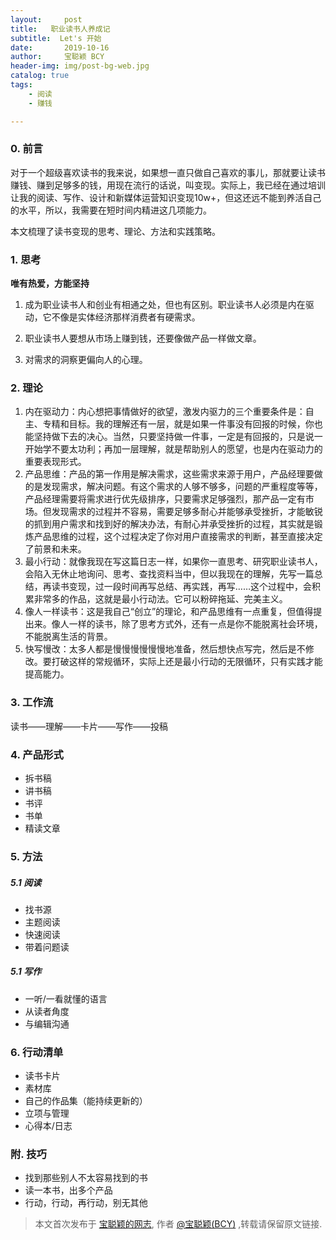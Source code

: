 ```yaml
---
layout:     post
title:   职业读书人养成记   
subtitle:  Let's 开始  
date:       2019-10-16
author:     宝聪颖 BCY
header-img: img/post-bg-web.jpg
catalog: true
tags:
    - 阅读
    - 赚钱

---
```




### 0. 前言

对于一个超级喜欢读书的我来说，如果想一直只做自己喜欢的事儿，那就要让读书赚钱、赚到足够多的钱，用现在流行的话说，叫变现。实际上，我已经在通过培训让我的阅读、写作、设计和新媒体运营知识变现10w+，但这还远不能到养活自己的水平，所以，我需要在短时间内精进这几项能力。

本文梳理了读书变现的思考、理论、方法和实践策略。

### 1. 思考

**唯有热爱，方能坚持**

1. 成为职业读书人和创业有相通之处，但也有区别。职业读书人必须是内在驱动，它不像是实体经济那样消费者有硬需求。

2. 职业读书人要想从市场上赚到钱，还要像做产品一样做文章。
3. 对需求的洞察更偏向人的心理。

### 2. 理论

1. 内在驱动力：内心想把事情做好的欲望，激发内驱力的三个重要条件是：自主、专精和目标。我的理解还有一层，就是如果一件事没有回报的时候，你也能坚持做下去的决心。当然，只要坚持做一件事，一定是有回报的，只是说一开始学不要太功利；再加一层理解，就是帮助别人的愿望，也是内在驱动力的重要表现形式。
2. 产品思维：产品的第一作用是解决需求，这些需求来源于用户，产品经理要做的是发现需求，解决问题。有这个需求的人够不够多，问题的严重程度等等，产品经理需要将需求进行优先级排序，只要需求足够强烈，那产品一定有市场。但发现需求的过程并不容易，需要足够多耐心并能够承受挫折，才能敏锐的抓到用户需求和找到好的解决办法，有耐心并承受挫折的过程，其实就是锻炼产品思维的过程，这个过程决定了你对用户直接需求的判断，甚至直接决定了前景和未来。
3. 最小行动：就像我现在写这篇日志一样，如果你一直思考、研究职业读书人，会陷入无休止地询问、思考、查找资料当中，但以我现在的理解，先写一篇总结，再读书变现，过一段时间再写总结、再实践，再写……这个过程中，会积累非常多的作品，这就是最小行动法。它可以粉碎拖延、完美主义。
4. 像人一样读书：这是我自己“创立”的理论，和产品思维有一点重复，但值得提出来。像人一样的读书，除了思考方式外，还有一点是你不能脱离社会环境，不能脱离生活的背景。
5. 快写慢改：太多人都是慢慢慢慢慢慢地准备，然后想快点写完，然后是不修改。要打破这样的常规循环，实际上还是最小行动的无限循环，只有实践才能提高能力。

### 3. 工作流

读书——理解——卡片——写作——投稿

### 4. 产品形式

- 拆书稿
- 讲书稿
- 书评
- 书单
- 精读文章

### 5. 方法

##### 5.1 阅读

- 找书源
- 主题阅读
- 快速阅读
- 带着问题读

##### 5.1 写作

- 一听/一看就懂的语言
- 从读者角度
- 与编辑沟通

### 6. 行动清单

- 读书卡片
- 素材库
- 自己的作品集（能持续更新的）
- 立项与管理
- 心得本/日志

### 附. 技巧

- 找到那些别人不太容易找到的书
- 读一本书，出多个产品
- 行动，行动，再行动，别无其他











> 本文首次发布于 [宝聪颖的网志](http://baocongying.github.io), 作者 [@宝聪颖(BCY)](http://github.com/baocongying) ,转载请保留原文链接.

